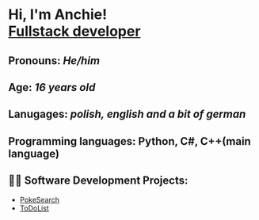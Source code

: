 <h1>Hi, I'm Anchie! <br/><a href="https://github.com/Anchiee">Fullstack developer</a>

<h2>Pronouns: <i>He/him</i></h2>
<h2>Age: <i>16 years old</i></h2>
<h2>Lanugages: <i>polish, english and a bit of german</i></h2>
<h2>Programming languages: Python, C#, C++(main language)</h2>

<h2>👨‍💻 Software Development Projects:</h2>

- [PokeSearch](https://github.com/Anchiee/PokeSearch/tree/main)
- [ToDoList](https://github.com/Anchiee/ToDoList)

